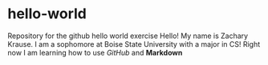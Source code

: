# hello-world
Repository for the github hello world exercise
Hello! My name is Zachary Krause. I am a sophomore at Boise State University with a major in CS!
Right now I am learning how to use *GitHub* and **Markdown** 
